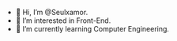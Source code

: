 - 👋 Hi, I’m @Seulxamor.
- 👀 I’m interested in Front-End.
- 🌱 I’m currently learning Computer Engineering.

<!---
Seulxamor/Seulxamor is a ✨ special ✨ repository because its `README.md` (this file) appears on your GitHub profile.
You can click the Preview link to take a look at your changes.
--->
